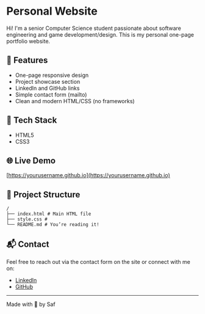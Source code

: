 # Personal Website

Hi! I'm a senior Computer Science student passionate about software engineering and game development/design. This is my personal one-page portfolio website.

## 🚀 Features

- One-page responsive design
- Project showcase section
- LinkedIn and GitHub links
- Simple contact form (mailto)
- Clean and modern HTML/CSS (no frameworks)

## 🧠 Tech Stack

- HTML5
- CSS3

## 🌐 Live Demo

[https://yourusername.github.io](https://yourusername.github.io)

## 📁 Project Structure
```
/
├── index.html # Main HTML file
├── style.css # 
└── README.md # You’re reading it!
```

## 📬 Contact

Feel free to reach out via the contact form on the site or connect with me on:

- [LinkedIn](https://www.linkedin.com/in/safia-nassiri/)
- [GitHub](https://github.com/SafiaNassiri)

---

Made with 💙 by Saf
